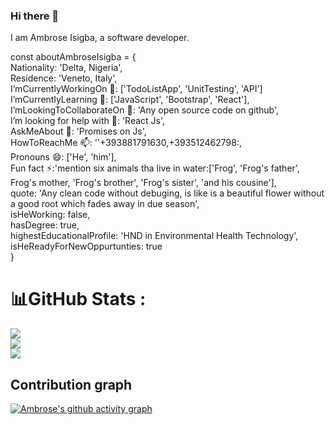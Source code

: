 ### Hi there 👋
I am Ambrose Isigba, a software developer. <br>


const aboutAmbroseIsigba = { <br>
Nationality: 'Delta, Nigeria', <br>
Residence: 'Veneto, Italy', <br>
I’mCurrentlyWorkingOn 🔭: ['TodoListApp', 'UnitTesting', 'API'] <br>
I’mCurrentlyLearning  🌱: ['JavaScript', 'Bootstrap', 'React'], <br>
I’mLookingToCollaborateOn 👯: 'Any open source code on github', <br>
I’m looking for help with 🤔: 'React Js', <br>
AskMeAbout 💬: 'Promises on Js', <br>
HowToReachMe 📫: ''+393881791630,+393512462798:, <br>
Pronouns 😄: ['He', 'him'], <br>
Fun fact ⚡:'mention six animals tha live in water:['Frog', 'Frog's father', Frog's mother, 'Frog's brother', 'Frog's sister', 'and his cousine'], <br>
quote: 'Any clean code without debuging, is like is a beautiful flower  without a good root which fades away in due season', <br>
isHeWorking: false, <br>
hasDegree: true, <br>
highestEducationalProfile: 'HND in Environmental Health Technology', <br>
isHeReadyForNewOppurtunties: true <br>
}


# 📊GitHub Stats :

![](https://github-readme-stats.vercel.app/api?username=Ambrosegithub&theme=blue-green&hide_border=false&include_all_commits=false&count_private=false)<br/>
![](https://github-readme-streak-stats.herokuapp.com/?user=Ambrosegithub&theme=blue-green&hide_border=false)<br/>
![](https://github-readme-stats.vercel.app/api/top-langs/?username=Ambrosegithub&theme=blue-green&hide_border=false&include_all_commits=false&count_private=false&layout=compact)

## Contribution graph

[![Ambrose's github activity graph](https://activity-graph.herokuapp.com/graph?username=Ambrosegithub&theme=dracula)](https://github.com/Ambrosegithub/github-readme-activity-graph)
